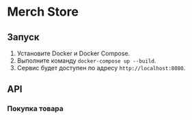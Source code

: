 # Merch Store

## Запуск

1. Установите Docker и Docker Compose.
2. Выполните команду `docker-compose up --build`.
3. Сервис будет доступен по адресу `http://localhost:8080`.

## API

### Покупка товара
